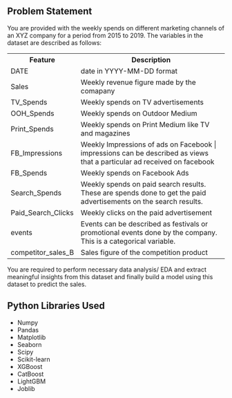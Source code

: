 ## Problem Statement

<p>You are provided with the weekly spends on different marketing channels of an XYZ company for a period from 2015 to 2019. The variables in the dataset are described as follows:</p>

<table>
  <tr>
    <th>Feature</th>
    <th>Description</th>
  </tr>
  <tr>
    <td>DATE</td>
    <td>date in YYYY-MM-DD format</td>
  </tr>
  <tr>
    <td>Sales</td>
    <td>Weekly revenue figure made by the comapany</td>
  </tr>
  <tr>
    <td>TV_Spends</td>
    <td>Weekly spends on TV advertisements</td>
  </tr>
  <tr>
    <td>OOH_Spends</td>
    <td>Weekly spends on Outdoor Medium</td>
  </tr>
  <tr>
    <td>Print_Spends</td>
    <td>Weekly spends on Print Medium like TV and magazines</td>
  </tr>
  <tr>
    <td>FB_Impressions</td>
    <td>Weekly Impressions of ads on Facebook |  impressions can be described as views that a particular ad received on facebook</td>
  </tr>
  <tr>
    <td>FB_Spends</td>
    <td>Weekly spends on Facebook Ads</td>
  </tr>
  <tr>
    <td>Search_Spends</td>
    <td>Weekly spends on paid search results. These are spends done to get the paid advertisements on the search results.</td>
  </tr>
  <tr>
    <td>Paid_Search_Clicks</td>
    <td>Weekly clicks on the paid advertisement</td>
  </tr>
  <tr>
    <td>events</td>
    <td>Events can be described as festivals or promotional events done by the company. This is a categorical variable.</td>
  </tr>
  <tr>
    <td>competitor_sales_B</td>
    <td>Sales figure of the competition product</td>
  </tr>
</table>

<p>You are required to perform necessary data analysis/ EDA and extract meaningful insights from this dataset and finally build a model using this dataset to predict the sales.</p>

## Python Libraries Used

<ul>
  <li>Numpy</li>
  <li>Pandas</li>
  <li>Matplotlib</li>
  <li>Seaborn</li>
  <li>Scipy</li>
  <li>Scikit-learn</li>
  <li>XGBoost</li>
  <li>CatBoost</li>
  <li>LightGBM</li>
  <li>Joblib</li>
 </ul>
